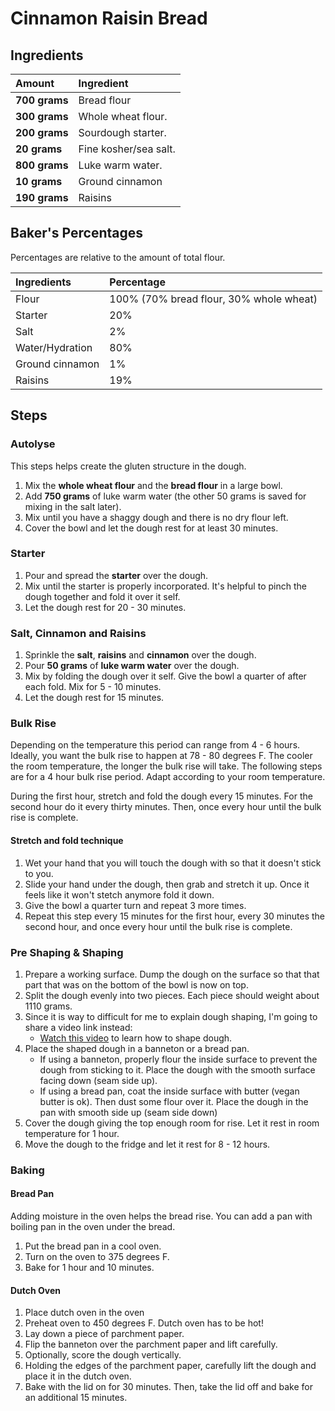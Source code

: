 # Cinnamon Raisin Bread

## Ingredients

| Amount             | Ingredient                                                                   |
|:-------------------|:-----------------------------------------------------------------------------|
|**700 grams**       | Bread flour                                                            |
|**300 grams**       | Whole wheat flour.                                     |
|**200 grams**  | Sourdough starter.                                                                       |
|**20 grams**     | Fine kosher/sea salt.                                                        |
|**800 grams**  | Luke warm water.                                                            |
|**10 grams**  | Ground cinnamon  |
|**190 grams** | Raisins    |

## Baker's Percentages

Percentages are relative to the amount of total flour.

| Ingredients        | Percentage                                                                   |
|:-------------------|:-----------------------------------------------------------------------------|
| Flour | 100% (70% bread flour, 30% whole wheat)   |
| Starter   | 20%   |
| Salt  | 2%    |
| Water/Hydration | 80%   |
| Ground cinnamon   | 1%
| Raisins | 19% |

## Steps

### Autolyse

This steps helps create the gluten structure in the dough.

1. Mix the **whole wheat flour** and the **bread flour** in a large bowl.
2. Add **750 grams** of luke warm water (the other 50 grams is
   saved for mixing in the salt later).
3. Mix until you have a shaggy dough and there is no dry flour left.
4. Cover the bowl and let the dough rest for at least 30 minutes.

### Starter

1. Pour and spread the **starter** over the dough.
2. Mix until the starter is properly incorporated. It's helpful to pinch the dough together and fold
   it over it self.
3. Let the dough rest for 20 - 30 minutes.

### Salt, Cinnamon and Raisins

1. Sprinkle the **salt**, **raisins** and **cinnamon** over the dough.
2. Pour **50 grams** of **luke warm water** over the dough.
3. Mix by folding the dough over it self. Give the bowl a quarter of after each fold. Mix for 5 - 10
   minutes.
4. Let the dough rest for 15 minutes.

### Bulk Rise

Depending on the temperature this period can range from 4 - 6 hours. Ideally, you want the bulk rise
to happen at 78 - 80 degrees F. The cooler the room temperature, the longer the bulk rise will take.
The following steps are for a 4 hour bulk rise period. Adapt according to your room temperature.

During the first hour, stretch and fold the dough every 15 minutes. For the second hour do it every
thirty minutes. Then, once every hour until the bulk rise is complete.

#### Stretch and fold technique

1. Wet your hand that you will touch the dough with so that it doesn't stick to you.
2. Slide your hand under the dough, then grab and stretch it up. Once it feels like it won't stetch
   anymore fold it down.
3. Give the bowl a quarter turn and repeat 3 more times.
4. Repeat this step every 15 minutes for the first hour, every 30 minutes the second hour, and once
   every hour until the bulk rise is complete.
   
### Pre Shaping & Shaping

1. Prepare a working surface. Dump the dough on the surface so that that part that was on the bottom of
   the bowl is now on top.
2. Split the dough evenly into two pieces. Each piece should weight about 1110 grams.
2. Since it is way to difficult for me to explain dough shaping, I'm going to share a video link instead:
    * [Watch this video](https://www.youtube.com/watch?v=vEG1BjWroT0) to learn how to shape dough.
3. Place the shaped dough in a banneton or a bread pan.
    * If using a banneton, properly flour the inside surface to prevent the dough from sticking to it.
      Place the dough with the smooth surface facing down (seam side up).
    * If using a bread pan, coat the inside surface with butter (vegan butter is ok). Then dust some
      flour over it. Place the dough in the pan with smooth side up (seam side down)
4. Cover the dough giving the top enough room for rise. Let it rest in room temperature for 1 hour.
5. Move the dough to the fridge and let it rest for 8 - 12 hours.

### Baking

#### Bread Pan

Adding moisture in the oven helps the bread rise. You can add a pan with boiling pan in the oven
under the bread.

1. Put the bread pan in a cool oven.
2. Turn on the oven to 375 degrees F.
3. Bake for 1 hour and 10 minutes.

#### Dutch Oven

1. Place dutch oven in the oven
1. Preheat oven to 450 degrees F. Dutch oven has to be hot!
1. Lay down a piece of parchment paper.
2. Flip the banneton over the parchment paper and lift carefully.
3. Optionally, score the dough vertically.
4. Holding the edges of the parchment paper, carefully lift the dough and place it in the dutch oven.
5. Bake with the lid on for 30 minutes. Then, take the lid off and bake for an additional 15 minutes.
